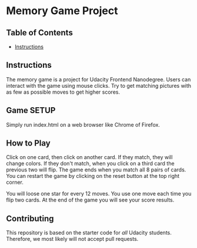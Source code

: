 # Memory Game Project

## Table of Contents

* [Instructions](#instructions)

## Instructions

The memory game is a project for Udacity Frontend Nanodegree.
Users can interact with the game using mouse clicks. Try to get matching pictures with as few as possible moves to get higher scores.

## Game SETUP
Simply run index.html on a web browser like Chrome of Firefox.

## How to Play
Click on one card, then click on another card. If they match, they will change colors. If they don't match, when you click on a third card the previous two will flip.
The game ends when you match all 8 pairs of cards.
You can restart the game by clicking on the reset button at the top right corner.

You will loose one star for every 12 moves. You use one move each time you flip two cards.
At the end of the game you will see your score results.

## Contributing

This repository is based on the starter code for _all_ Udacity students. Therefore, we most likely will not accept pull requests.
